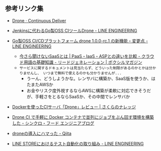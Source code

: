
## 参考リンク集

- [Drone · Continuous Deliver](https://drone.io/)

- [Jenkinsに代わるGo製OSS CIツールDrone \- LINE ENGINEERING](https://engineering.linecorp.com/ja/blog/go-oss-ci-tool-drone-replaces-jenkins/)

- [Go製OSS CI/CDプラットフォーム drone 1\.0\.0\-rc\.1 の新機能・変更点 \- LINE ENGINEERING](https://engineering.linecorp.com/ja/blog/go-oss-ci-cd-platform-drone-1-0-0-rc-1/)
    - [今さら聞けないSaaSとは \| PaaS・IaaS・ASPとの違いを比較 \- クラウド用語の基礎知識 \- リードジェネレーション \| ボクシルマガジン](https://boxil.jp/mag/a852/)
    - `サービスに関するドキュメントは見当たらず、どういった制限があるのかとかは分かりませんし、 いつまで無料で使えるのかも分かりませんが...`
        - うーん、どうしようかな。レンサバに構築か、SaaS版を使うか、はたまたAWSか
        - お金やリスク度外視するならAWSに構築が柔軟に対応できそうだが、手軽さをとるならSaaSか、その中間でレンサバか

- [Dockerを使ったCIサーバ「Drone」レビュー \| さくらのナレッジ](https://knowledge.sakura.ad.jp/2729/)

- [Drone CI で手軽に Docker コンテナで並列にジョブをぶん回す環境を構築した \- シンクロ・フード エンジニアブログ](http://tech.synchro-food.co.jp/entry/2018/09/18/184426)

- [droneの導入にハマった \- Qiita](https://qiita.com/miyacomaru/items/80c908e3bd2f28677daf)

- [LINE STOREにおけるテスト自動化の取り組み \- LINE ENGINEERING](https://engineering.linecorp.com/ja/blog/detail/219/)

